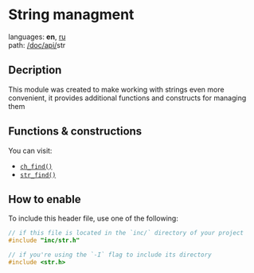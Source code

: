 # String managment

languages: **en**, [ru](/doc/ru/api/str/index.md)\
path: [/](/README.md)[doc/](/doc/index.md)[api/](/doc/api/index.md)str

## Decription

This module was created to make working with strings even more convenient,
it provides additional functions and constructs for managing them

## Functions & constructions

You can visit:

+ [`ch_find()`](/doc/api/str/ch_find.md)
+ [`str_find()`](/doc/api/str/str_find.md)

## How to enable

To include this header file,
use one of the following:

```c
// if this file is located in the `inc/` directory of your project
#include "inc/str.h"

// if you're using the `-I` flag to include its directory
#include <str.h>
```